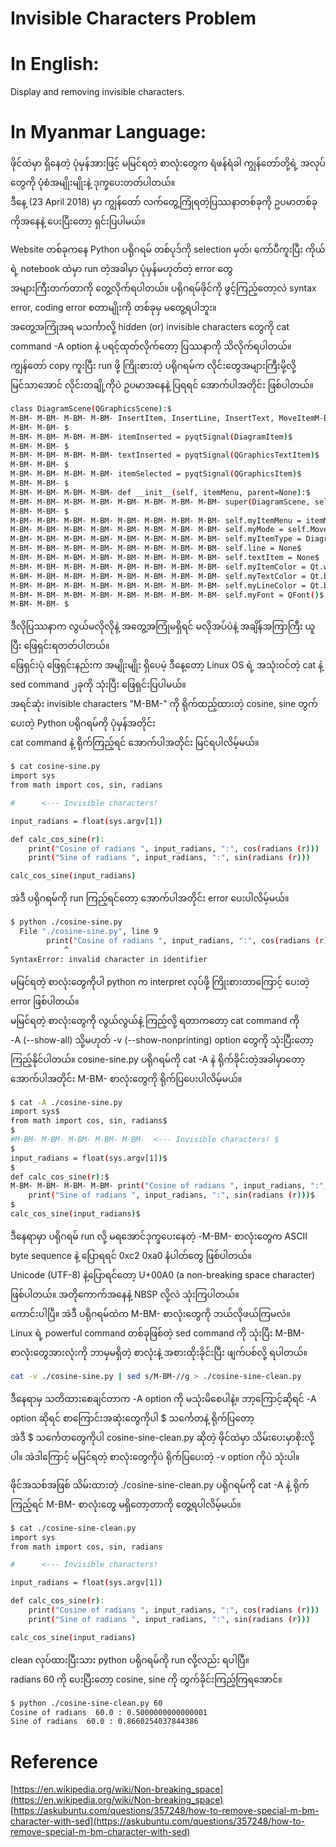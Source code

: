# Invisible Characters Problem

# In English:  
Display and removing invisible characters.  

# In Myanmar Language:  
ဖိုင်ထဲမှာ ရှိနေတဲ့ ပုံမှန်အားဖြင့် မမြင်ရတဲ့ စာလုံးတွေက ရံဖန်ရံခါ ကျွန်တော်တို့ရဲ့ အလုပ်တွေကို ပုံစံအမျိုးမျိုးနဲ့ ဒုက္ခပေးတတ်ပါတယ်။  
ဒီနေ့ (23 April 2018) မှာ ကျွန်တော် လက်တွေ့ကြုံရတဲ့ပြဿနာတစ်ခုကို ဥပမာတစ်ခုကိုအနေနဲ့ ပေးပြီးတော့ ရှင်းပြပါမယ်။  

Website တစ်ခုကနေ Python ပရိုဂရမ် တစ်ပုဒ်ကို selection မှတ်၊ ကော်ပီကူးပြီး ကိုယ်ရဲ့ notebook ထဲမှာ run တဲ့အခါမှာ ပုံမှန်မဟုတ်တဲ့ error တွေ  
အများကြီးတက်တာကို တွေ့လိုက်ရပါတယ်။ ပရိုဂရမ်ဖိုင်ကို ဖွင့်ကြည့်တော့လဲ syntax error, coding error စတာမျိုးကို တစ်ခုမှ မတွေ့ရပါဘူး။  
အတွေ့အကြုံအရ မသင်္ကာလို့ hidden (or) invisible characters တွေကို cat command -A option နဲ့ ပရင့်ထုတ်လိုက်တော့ ပြဿနာကို သိလိုက်ရပါတယ်။  
ကျွန်တော် copy ကူးပြီး run ဖို့ ကြိုးစားတဲ့ ပရိုဂရမ်က လိုင်းတွေအများကြီးမို့လို့ မြင်သာအောင် လိုင်းတချို့ကိုပဲ ဥပမာအနေနဲ့ ပြရရင် အောက်ပါအတိုင်း ဖြစ်ပါတယ်။   

```bash
class DiagramScene(QGraphicsScene):$
M-BM- M-BM- M-BM- M-BM- InsertItem, InsertLine, InsertText, MoveItemM-BM-  = range(4)$
M-BM- M-BM- $
M-BM- M-BM- M-BM- M-BM- itemInserted = pyqtSignal(DiagramItem)$
M-BM- M-BM- $
M-BM- M-BM- M-BM- M-BM- textInserted = pyqtSignal(QGraphicsTextItem)$
M-BM- M-BM- $
M-BM- M-BM- M-BM- M-BM- itemSelected = pyqtSignal(QGraphicsItem)$
M-BM- M-BM- $
M-BM- M-BM- M-BM- M-BM- def __init__(self, itemMenu, parent=None):$
M-BM- M-BM- M-BM- M-BM- M-BM- M-BM- M-BM- M-BM- super(DiagramScene, self).__init__(parent)$
M-BM- M-BM- $
M-BM- M-BM- M-BM- M-BM- M-BM- M-BM- M-BM- M-BM- self.myItemMenu = itemMenu$
M-BM- M-BM- M-BM- M-BM- M-BM- M-BM- M-BM- M-BM- self.myMode = self.MoveItem$
M-BM- M-BM- M-BM- M-BM- M-BM- M-BM- M-BM- M-BM- self.myItemType = DiagramItem.Step$
M-BM- M-BM- M-BM- M-BM- M-BM- M-BM- M-BM- M-BM- self.line = None$
M-BM- M-BM- M-BM- M-BM- M-BM- M-BM- M-BM- M-BM- self.textItem = None$
M-BM- M-BM- M-BM- M-BM- M-BM- M-BM- M-BM- M-BM- self.myItemColor = Qt.white$
M-BM- M-BM- M-BM- M-BM- M-BM- M-BM- M-BM- M-BM- self.myTextColor = Qt.black$
M-BM- M-BM- M-BM- M-BM- M-BM- M-BM- M-BM- M-BM- self.myLineColor = Qt.black$
M-BM- M-BM- M-BM- M-BM- M-BM- M-BM- M-BM- M-BM- self.myFont = QFont()$
M-BM- M-BM- $
```

ဒီလိုပြဿနာက လွယ်မလိုလိုနဲ့ အတွေ့အကြုံမရှိရင် မလိုအပ်ပဲနဲ့ အချိန်အကြာကြီး ယူပြီး ဖြေရှင်းရတတ်ပါတယ်။  
ဖြေရှင်းပုံ ဖြေရှင်းနည်းက အမျိုးမျိုး ရှိပေမဲ့ ဒီနေ့တော့ Linux OS ရဲ့ အသုံးဝင်တဲ့ cat နဲ့ sed command ၂ခုကို သုံးပြီး ဖြေရှင်းပြပါမယ်။  
အရင်ဆုံး invisible characters "M-BM-" ကို ရိုက်ထည့်ထားတဲ့ cosine, sine တွက်ပေးတဲ့ Python ပရိုဂရမ်ကို ပုံမှန်အတိုင်း  
cat command နဲ့ ရိုက်ကြည့်ရင် အောက်ပါအတိုင်း မြင်ရပါလိမ့်မယ်။  

```bash
$ cat cosine-sine.py
import sys
from math import cos, sin, radians

#      <--- Invisible characters! 

input_radians = float(sys.argv[1])

def calc_cos_sine(r):
    print("Cosine of radians ", input_radians, ":", cos(radians (r)))
    print("Sine of radians ", input_radians, ":", sin(radians (r)))

calc_cos_sine(input_radians)
```

အဲဒီ ပရိုဂရမ်ကို run ကြည့်ရင်တော့ အောက်ပါအတိုင်း error ပေးပါလိမ့်မယ်။  

```bash
$ python ./cosine-sine.py 
  File "./cosine-sine.py", line 9
        print("Cosine of radians ", input_radians, ":", cos(radians (r)))
            ^
SyntaxError: invalid character in identifier
```
မမြင်ရတဲ့ စာလုံးတွေကိုပါ python က interpret လုပ်ဖို့ ကြိုးစားတာကြောင့် ပေးတဲ့ error ဖြစ်ပါတယ်။  
မမြင်ရတဲ့ စာလုံးတွေကို လွယ်လွယ်နဲ့ ကြည့်လို့ ရတာကတော့ cat command ကို  
-A (--show-all) သို့မဟုတ် -v (--show-nonprinting) option တွေကို သုံးပြီးတော့  
ကြည့်နိုင်ပါတယ်။ cosine-sine.py ပရိုဂရမ်ကို cat -A နဲ ရိုက်ခိုင်းတဲ့အခါမှာတော့ အောက်ပါအတိုင်း M-BM- စာလုံးတွေကို ရိုက်ပြပေးပါလိမ့်မယ်။  

```bash
$ cat -A ./cosine-sine.py 
import sys$
from math import cos, sin, radians$
$
#M-BM- M-BM- M-BM- M-BM- M-BM-  <--- Invisible characters! $
$
input_radians = float(sys.argv[1])$
$
def calc_cos_sine(r):$
M-BM- M-BM- M-BM- M-BM- print("Cosine of radians ", input_radians, ":", cos(radians (r)))$
    print("Sine of radians ", input_radians, ":", sin(radians (r)))$
$
calc_cos_sine(input_radians)$
```

ဒီနေရာမှာ ပရိုဂရမ် run လို့ မရအောင်ဒုက္ခပေးနေတဲ့ -M-BM- စာလုံးတွေက ASCII byte sequence နဲ့ ပြောရရင် 0xc2 0xa0 နံပါတ်တွေ ဖြစ်ပါတယ်။  
Unicode (UTF-8) နဲ့ပြောရင်တော့ U+00A0 (a non-breaking space character) ဖြစ်ပါတယ်။ အတိုကောက်အနေနဲ့ NBSP လို့လဲ သုံးကြပါတယ်။  
ကောင်းပါပြီ။ အဲဒီ ပရိုဂရမ်ထဲက M-BM- စာလုံးတွေကို ဘယ်လိုဖယ်ကြမလဲ။  
Linux ရဲ့ powerful command တစ်ခုဖြစ်တဲ့ sed command ကို သုံးပြီး M-BM- စာလုံးတွေအားလုံးကို ဘာမှမရှိတဲ့ စာလုံးနဲ့ အစားထိုးခိုင်းပြီး ဖျက်ပစ်လို့ ရပါတယ်။  

```bash
cat -v ./cosine-sine.py | sed s/M-BM-//g > ./cosine-sine-clean.py
```
ဒီနေရာမှ သတိထားစေချင်တာက -A option ကို မသုံးမိစေပါနဲ့။ ဘာ့ကြောင့်ဆိုရင် -A option ဆိုရင် စာကြောင်းအဆုံးတွေကိုပါ $ သင်္ကေတနဲ့ ရိုက်ပြတော့  
အဲဒီ $ သင်္ကေတတွေကိုပါ cosine-sine-clean.py ဆိုတဲ့ ဖိုင်ထဲမှာ သိမ်းပေးမှာစိုးလို့ပါ။ အဲဒါကြောင့် မမြင်ရတဲ့ စာလုံးတွေကိုပဲ ရိုက်ပြပေးတဲ့ -v option ကိုပဲ သုံးပါ။  

ဖိုင်အသစ်အဖြစ် သိမ်းထားတဲ့ ./cosine-sine-clean.py ပရိုဂရမ်ကို cat -A နဲ့ ရိုက်ကြည့်ရင် M-BM- စာလုံးတွေ မရှိတော့တာကို တွေ့ရပါလိမ့်မယ်။  

```bash
$ cat ./cosine-sine-clean.py 
import sys
from math import cos, sin, radians

#      <--- Invisible characters! 

input_radians = float(sys.argv[1])

def calc_cos_sine(r):
    print("Cosine of radians ", input_radians, ":", cos(radians (r)))
    print("Sine of radians ", input_radians, ":", sin(radians (r)))

calc_cos_sine(input_radians)
```

clean လုပ်ထားပြီးသား python ပရိုဂရမ်ကို run လို့လည်း ရပါပြီ။  
radians 60 ကို ပေးပြီးတော့ cosine, sine ကို တွက်ခိုင်းကြည့်ကြရအောင်။  

```bash
$ python ./cosine-sine-clean.py 60
Cosine of radians  60.0 : 0.5000000000000001
Sine of radians  60.0 : 0.8660254037844386
```

# Reference  

[https://en.wikipedia.org/wiki/Non-breaking_space](https://en.wikipedia.org/wiki/Non-breaking_space)  
[https://askubuntu.com/questions/357248/how-to-remove-special-m-bm-character-with-sed](https://askubuntu.com/questions/357248/how-to-remove-special-m-bm-character-with-sed)
